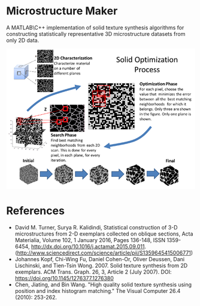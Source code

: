 # Microstructure Maker
A MATLAB\C++ implementation of solid texture synthesis algorithms for constructing statistically representative 3D microstructure datasets from only 2D data. 

![Schematic of solid texture synthesis algorithm originally defined by Kopf et al.](docs/images/schematic.png)

# References
- David M. Turner, Surya R. Kalidindi, Statistical construction of 3-D microstructures from 2-D exemplars collected on oblique sections, Acta Materialia, Volume 102, 1 January 2016, Pages 136-148, ISSN 1359-6454, http://dx.doi.org/10.1016/j.actamat.2015.09.011.
(http://www.sciencedirect.com/science/article/pii/S1359645415006771)
- Johannes Kopf, Chi-Wing Fu, Daniel Cohen-Or, Oliver Deussen, Dani Lischinski, and Tien-Tsin Wong. 2007. Solid texture synthesis from 2D exemplars. ACM Trans. Graph. 26, 3, Article 2 (July 2007). DOI: https://doi.org/10.1145/1276377.1276380
- Chen, Jiating, and Bin Wang. "High quality solid texture synthesis using position and index histogram matching." The Visual Computer 26.4 (2010): 253-262.
